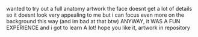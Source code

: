 wanted to try out a full anatomy artwork
the face doesnt get a lot of details so it doesnt look very
appealing to me but i can focus even more on the
background this way (and im bad at that btw)
ANYWAY, it WAS A FUN EXPERIENCE and i got to learn
A lot!
hope you like it, artwork in repository 
